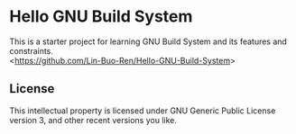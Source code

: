 # Hello GNU Build System
This is a starter project for learning GNU Build System and its features and constraints.  
&lt;<https://github.com/Lin-Buo-Ren/Hello-GNU-Build-System>&gt;

## License
This intellectual property is licensed under GNU Generic Public License version 3, and other recent versions you like.

